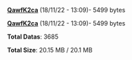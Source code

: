[**QawfK2ca**](/data/QawfK2ca.txt) (18/11/22 - 13:09)- 5499 bytes

[**QawfK2ca**](/data/QawfK2ca.txt) (18/11/22 - 13:09)- 5499 bytes

**Total Datas**: 3685

**Total Size**: 20.15 MB / 20.1 MB